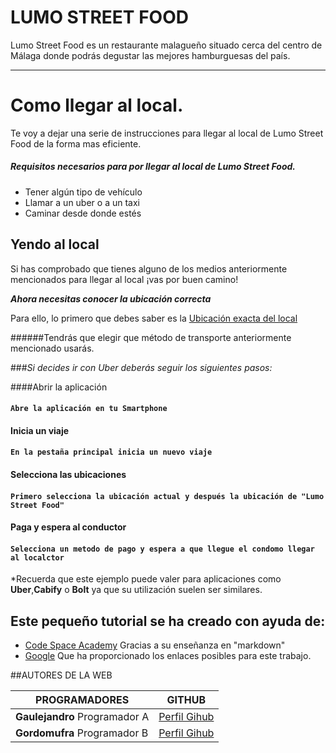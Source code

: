 # LUMO STREET FOOD
Lumo Street Food es un restaurante malagueño situado cerca del centro de Málaga donde podrás degustar las mejores hamburguesas del país.

---

# Como llegar al local.
Te voy a dejar una serie de instrucciones para llegar al local de Lumo Street Food de la forma mas eficiente.
##### Requisitos necesarios para por llegar al local de Lumo Street Food.

- Tener algún tipo de vehículo
- Llamar a un uber o a un taxi
- Caminar desde donde estés

## Yendo al local

Si has comprobado que tienes alguno de los medios anteriormente mencionados para llegar al local ¡vas por buen camino!

***Ahora necesitas conocer la ubicación correcta***

Para ello, lo primero que debes saber es la [Ubicación exacta del local](https://www.google.com/maps/dir//C.+Bar%C3%B3n+de+les,+14,+Bail%C3%A9n-Miraflores,+29010+M%C3%A1laga/@36.7274876,-4.5233996,12z/data=!4m8!4m7!1m0!1m5!1m1!1s0xd72f79332314eeb:0x3d668ff58fc5cc6!2m2!1d-4.4409985!2d36.727516?entry=ttu)

######Tendrás que elegir que método de transporte anteriormente mencionado usarás.

###*Si decides ir con Uber deberás seguir los siguientes pasos:*


####Abrir la aplicación
#### `Abre la aplicación en tu Smartphone`

#### Inicia un viaje
#### `En la pestaña principal inicia un nuevo viaje`

#### Selecciona las ubicaciones
#### `Primero selecciona la ubicación actual y después la ubicación de "Lumo Street Food"`

#### Paga y espera al conductor
#### `Selecciona un metodo de pago y espera a que llegue el condomo llegar al localctor`

*Recuerda que este ejemplo puede valer para aplicaciones como **Uber**,**Cabify** o **Bolt** ya que su utilización suelen ser similares.


## Este pequeño tutorial se ha creado con ayuda de:

- [Code Space Academy](https://codespaceacademy.com/?utm_source=google&utm_medium=paidsearch&utm_campaign=brand&utm_content=6027573731925&utm_term=spain&gad_source=1&gclid=Cj0KCQiAnfmsBhDfARIsAM7MKi3mk370pg6MxGb64gRAQbCoD_Tzuq_-CwSFr5iGTaLroseglzOyP_QaAhrmEALw_wcB) Gracias a su enseñanza en "markdown"
- [Google](https://www.google.com/?hl=es) Que ha proporcionado los enlaces posibles para este trabajo.

##AUTORES DE LA WEB

| PROGRAMADORES | GITHUB |
| ------------- | ------ |
| **Gaulejandro** Programador A | [Perfil Gihub](https://github.com/Gaulejandro)
| **Gordomufra** Programador B | [Perfil Gihub](https://github.com/Gomufra)